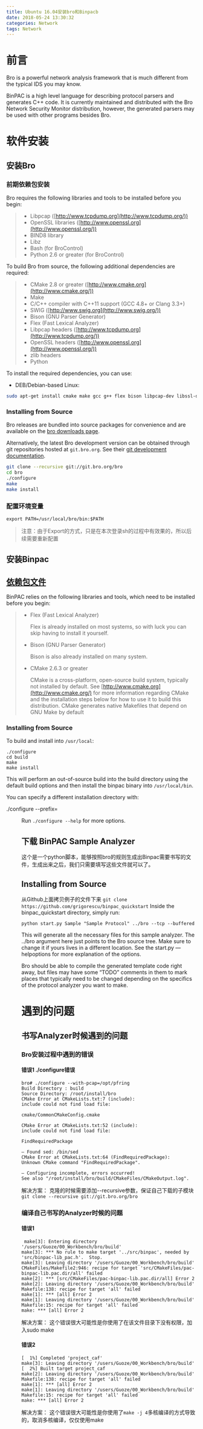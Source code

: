 ```yaml
---
title: Ubuntu 16.04安装bro和Binpacb
date: 2018-05-24 13:30:32
categories: Network
tags: Network
---
```

# 前言
﻿Bro is a powerful network analysis framework that is much different from the typical IDS you may know. 
 
BinPAC is a high level language for describing protocol parsers and generates C++ code. It is currently maintained and distributed with the Bro Network Security Monitor distribution, however, the generated parsers may be used with other programs besides Bro.
<!--more-->

# 软件安装
## 安装Bro
### 前期依赖包安装
Bro requires the following libraries and tools to be installed before you begin:

> -   Libpcap ([http://www.tcpdump.org](http://www.tcpdump.org/))
> -   OpenSSL libraries ([http://www.openssl.org](http://www.openssl.org/))
> -   BIND8 library
> -   Libz
> -   Bash (for BroControl)
> -   Python 2.6 or greater (for BroControl)

To build Bro from source, the following additional dependencies are required:

> -   CMake 2.8 or greater ([http://www.cmake.org](http://www.cmake.org/))
> -   Make
> -   C/C++ compiler with C++11 support (GCC 4.8+ or Clang 3.3+)
> -   SWIG ([http://www.swig.org](http://www.swig.org/))
> -   Bison (GNU Parser Generator)
> -   Flex (Fast Lexical Analyzer)
> -   Libpcap headers ([http://www.tcpdump.org](http://www.tcpdump.org/))
> -   OpenSSL headers ([http://www.openssl.org](http://www.openssl.org/))
> -   zlib headers
> -   Python

To install the required dependencies, you can use:
-   DEB/Debian-based Linux:

```bash
sudo apt-get install cmake make gcc g++ flex bison libpcap-dev libssl-dev python-dev swig zlib1g-dev
```

### Installing from Source

Bro releases are bundled into source packages for convenience and are available on the  [bro downloads page](https://www.bro.org/download/index.html).

Alternatively, the latest Bro development version can be obtained through git repositories hosted at  `git.bro.org`. See their  [git development documentation](https://www.bro.org/development/howtos/process.html).
```sh
git clone --recursive git://git.bro.org/bro
cd bro
./configure
make
make install
```
### 配置环境变量
`export PATH=/usr/local/bro/bin:$PATH`
> 注意：由于Export的方式，只是在本次登录sh的过程中有效果的，所以后续需要重新配置


## 安装Binpac
## [依赖包文件](https://www.bro.org/sphinx-git/components/binpac/README.html#id7)

BinPAC relies on the following libraries and tools, which need to be installed before you begin:

> -   Flex (Fast Lexical Analyzer)
>     
>     Flex is already installed on most systems, so with luck you can skip having to install it yourself.
>     
> -   Bison (GNU Parser Generator)
>     
>     Bison is also already installed on many system.
>     
> -   CMake 2.6.3 or greater
>     
>     CMake is a cross-platform, open-source build system, typically not installed by default. See  [http://www.cmake.org](http://www.cmake.org/)  for more information regarding CMake and the installation steps below for how to use it to build this distribution. CMake generates native Makefiles that depend on GNU Make by default
>
###  Installing from Source
To build and install into  `/usr/local`:
```
./configure
cd build
make
make install
```
This will perform an out-of-source build into the build directory using the default build options and then install the binpac binary into  `/usr/local/bin`.

You can specify a different installation directory with:

./configure --prefix=<dir>

Run  `./configure --help`  for more options.

## 下载 BinPAC Sample Analyzer
这个是一个python脚本，能够按照bro的规则生成出Binpac需要书写的文件，生成出来之后，我们只需要填写这些文件就可以了。

##  Installing from Source
 从Github上面拷贝例子的文件下来
`git clone https://github.com/grigorescu/binpac_quickstart`
Inside the  binpac_quickstart  directory, simply run:

`python start.py Sample "Sample Protocol" ../bro --tcp --buffered`

This will generate all the necessary files for this sample analyzer. The  ../bro  argument here just points to the Bro source tree. Make sure to change it if yours lives in a different location. See the  start.py  —helpoptions for more explanation of the options.

Bro should be able to compile the generated template code right away, but files may have some “TODO” comments in them to mark places that typically need to be changed depending on the specifics of the protocol analyzer you want to make.

# 遇到的问题

## 书写Analyzer时候遇到的问题
### Bro安装过程中遇到的错误
#### 错误1 ./configure错误
```
bro# ./configure --with-pcap=/opt/pfring  
Build Directory : build  
Source Directory: /root/install/bro  
CMake Error at CMakeLists.txt:7 (include):  
include could not find load file:

cmake/CommonCMakeConfig.cmake

CMake Error at CMakeLists.txt:52 (include):  
include could not find load file:

FindRequiredPackage

– Found sed: /bin/sed  
CMake Error at CMakeLists.txt:64 (FindRequiredPackage):  
Unknown CMake command "FindRequiredPackage".

– Configuring incomplete, errors occurred!  
See also "/root/install/bro/build/CMakeFiles/CMakeOutput.log".
```
解决方案：
克隆的时候需要添加--recursive参数，保证自己下载的子模块
`git clone --recursive git://git.bro.org/bro`

### 编译自己书写的Analyzer时候的问题
#### 错误1 
```
 make[3]: Entering directory '/users/Guoze/00_Workbench/bro/build'
make[3]: *** No rule to make target '../src/binpac', needed by 'src/binpac-lib_pac.h'.  Stop.
make[3]: Leaving directory '/users/Guoze/00_Workbench/bro/build'
CMakeFiles/Makefile2:946: recipe for target 'src/CMakeFiles/pac-binpac-lib.pac.dir/all' failed
make[2]: *** [src/CMakeFiles/pac-binpac-lib.pac.dir/all] Error 2
make[2]: Leaving directory '/users/Guoze/00_Workbench/bro/build'
Makefile:138: recipe for target 'all' failed
make[1]: *** [all] Error 2
make[1]: Leaving directory '/users/Guoze/00_Workbench/bro/build'
Makefile:15: recipe for target 'all' failed
make: *** [all] Error 2
 ```
解决方案：
这个错误很大可能性是你使用了在该文件目录下没有权限，加入sudo make

#### 错误2
```
[  1%] Completed 'project_caf'
make[3]: Leaving directory '/users/Guoze/00_Workbench/bro/build'
[  2%] Built target project_caf
make[2]: Leaving directory '/users/Guoze/00_Workbench/bro/build'
Makefile:138: recipe for target 'all' failed
make[1]: *** [all] Error 2
make[1]: Leaving directory '/users/Guoze/00_Workbench/bro/build'
Makefile:15: recipe for target 'all' failed
make: *** [all] Error 2
```
解决方案：
这个错误很大可能性是你使用了`make -j 4`多核编译的方式导致的，取消多核编译，仅仅使用make


